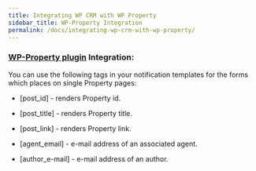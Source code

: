 ```yaml
---
title: Integrating WP CRM with WP Property
sidebar_title: WP-Property Integration
permalink: /docs/integrating-wp-crm-with-wp-property/
---
```


### [WP-Property plugin](https://wp-property.github.io/docs/) Integration:

You can use the following tags in your notification templates for the forms which places on single Property pages:

* [post_id] - renders Property id.

* [post_title] - renders Property title.

* [post_link] - renders Property link.

* [agent_email] - e-mail address of an associated agent. 

* [author_e-mail] - e-mail address of an author.